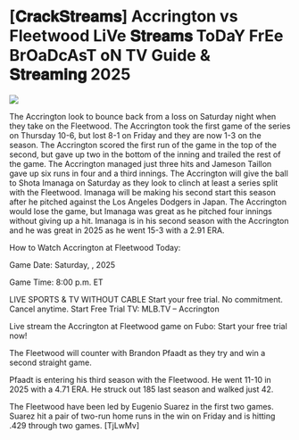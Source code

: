 #  [𝐂𝐫𝐚𝐜𝐤𝐒𝐭𝐫𝐞𝐚𝐦𝐬] Accrington vs Fleetwood LiVe 𝐒𝐭𝐫𝐞𝐚𝐦𝐬 ToDaY FrEe BrOaDcAsT oN TV Guide & 𝐒𝐭𝐫𝐞𝐚𝐦𝐢𝐧𝐠  2025  
  
  
[![](https://i.imgur.com/qSNzIqt.png)](https://movie.rssnews.media/WaHRasiP.php)  
  
The Accrington look to bounce back from a loss on Saturday night when they take on the Fleetwood. The Accrington took the first game of the series on Thursday 10-6, but lost 8-1 on Friday and they are now 1-3 on the season. The Accrington scored the first run of the game in the top of the second, but gave up two in the bottom of the inning and trailed the rest of the game. The Accrington managed just three hits and Jameson Taillon gave up six runs in four and a third innings. The Accrington will give the ball to Shota Imanaga on Saturday as they look to clinch at least a series split with the Fleetwood. Imanaga will be making his second start this season after he pitched against the Los Angeles Dodgers in Japan. The Accrington would lose the game, but Imanaga was great as he pitched four innings without giving up a hit. Imanaga is in his second season with the Accrington and he was great in 2025 as he went 15-3 with a 2.91 ERA.

How to Watch Accrington at Fleetwood Today:

Game Date: Saturday, , 2025

Game Time: 8:00 p.m. ET

LIVE SPORTS & TV WITHOUT CABLE
Start your free trial. No commitment. Cancel anytime.
Start Free Trial
TV: MLB.TV – Accrington

Live stream the Accrington at Fleetwood game on Fubo: Start your free trial now!

The Fleetwood will counter with Brandon Pfaadt as they try and win a second straight game.

Pfaadt is entering his third season with the Fleetwood. He went 11-10 in 2025 with a 4.71 ERA. He struck out 185 last season and walked just 42.

The Fleetwood have been led by Eugenio Suarez in the first two games. Suarez hit a pair of two-run home runs in the win on Friday and is hitting .429 through two games. [TjLwMv]